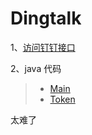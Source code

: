 # Dingtalk

1、[访问钉钉接口](https://github.com/wgc00/Dingtalk/blob/master/dingtalk/Tutorial.md)

2、java 代码

> - [Main](https://github.com/wgc00/Dingtalk/blob/master/java/Main.java)
> - [Token](https://github.com/wgc00/Dingtalk/blob/master/java/Token.java)

















太难了
